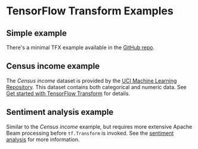 <!-- See: www.tensorflow.org/tfx/transform/ -->

# TensorFlow Transform Examples

## Simple example

There's a minimal TFX example available in the [GitHub repo](./simple_example.py).

## Census income example

The *Census income* dataset is provided by the
[UCI Machine Learning Repository](https://archive.ics.uci.edu/ml/datasets/Census+Income).
This dataset contains both categorical and numeric data. See
[Get started with TensorFlow Transform](../docs/get_started.md)
for details.

## Sentiment analysis example

Similar to the *Census income* example, but requires more extensive Apache Beam
processing before `tf.Transform` is invoked. See the
[sentiment analysis](./sentiment.md) for more information.
